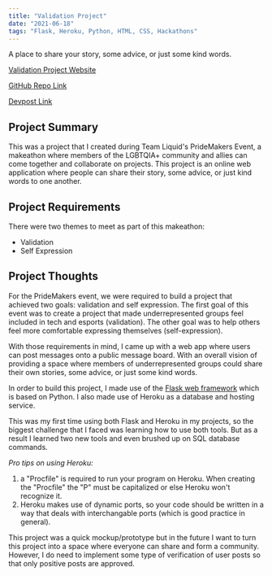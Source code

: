 ```yaml
---
title: "Validation Project"
date: "2021-06-18"
tags: "Flask, Heroku, Python, HTML, CSS, Hackathons"
---
```

A place to share your story, some advice, or just some kind words.


[Validation Project Website](https://validation-pridemakers.herokuapp.com/)


[GitHub Repo Link](https://github.com/JasonTuyen/validation-pridemakers)


[Devpost Link](https://devpost.com/software/the-validation-project)


## Project Summary
This was a project that I created during Team Liquid's PrideMakers Event, a makeathon where members of the LGBTQIA+ community and allies can come together and collaborate on projects.
This project is an online web application where people can share their story, some advice, or just kind words to one another.


## Project Requirements
There were two themes to meet as part of this makeathon: 
* Validation 
* Self Expression


## Project Thoughts
For the PrideMakers event, we were required to build a project that achieved two goals: validation and self expression. 
The first goal of this event was to create a project that made underrepresented groups feel included in tech and esports (validation).
The other goal was to help others feel more comfortable expressing themselves (self-expression).


With those requirements in mind, I came up with a web app where users can post messages onto a public message board. 
With an overall vision of providing a space where members of underrepresented groups could share their own stories, some advice, or just some kind words.


In order to build this project, I made use of the [Flask web framework](https://flask.palletsprojects.com/en/2.0.x/) which is based on Python. 
I also made use of Heroku as a database and hosting service. 


This was my first time using both Flask and Heroku in my projects, so the biggest challenge that I faced was learning how to use both tools.
But as a result I learned two new tools and even brushed up on SQL database commands. 

*Pro tips on using Heroku:*
1. a "Procfile" is required to run your program on Heroku. When creating the "Procfile" the "P" must be capitalized or else Heroku won't recognize it.
1. Heroku makes use of dynamic ports, so your code should be written in a way that deals with interchangable ports (which is good practice in general).


This project was a quick mockup/prototype but in the future I want to turn this project into a space where everyone can share and form a community. 
However, I do need to implement some type of verification of user posts so that only positive posts are approved.